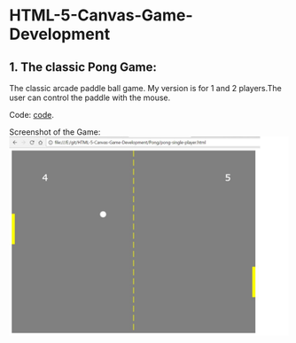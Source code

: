 # HTML-5-Canvas-Game-Development

## 1. The classic Pong Game:
The classic arcade paddle ball game. My version is for 1 and 2 players.The user can control the paddle with the mouse.

Code: [code](https://github.com/chaitanya6761/HTML-5-Canvas-Game-Development/tree/master/Pong).

Screenshot of the Game:
![2048](https://raw.githubusercontent.com/chaitanya6761/HTML-5-Canvas-Game-Development/master/Pong/pong.JPG)
